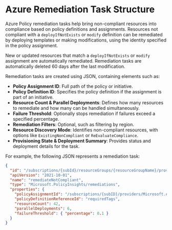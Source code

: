 # Azure Remediation Task Structure

Azure Policy remediation tasks help bring non-compliant resources into compliance based on policy definitions and assignments. Resources not compliant with a `deployIfNotExists` or `modify` definition can be remediated by deploying templates or making modifications, using the identity specified in the policy assignment.

New or updated resources that match a `deployIfNotExists` or `modify` assignment are automatically remediated. Remediation tasks are automatically deleted 60 days after the last modification.

Remediation tasks are created using JSON, containing elements such as:

* **Policy Assignment ID**: Full path of the policy or initiative.
* **Policy Definition ID**: Specifies the policy definition if the assignment is part of an initiative.
* **Resource Count & Parallel Deployments**: Defines how many resources to remediate and how many can be handled simultaneously.
* **Failure Threshold**: Optionally stops remediation if failures exceed a specified percentage.
* **Remediation Filters**: Optional, such as filtering by region.
* **Resource Discovery Mode**: Identifies non-compliant resources, with options like `ExistingNonCompliant` or `ReEvaluateCompliance`.
* **Provisioning State & Deployment Summary**: Provides status and deployment details for the task.

For example, the following JSON represents a remediation task:

```json
{
  "id": "/subscriptions/{subId}/resourceGroups/{resourceGroupName}/providers/Microsoft.PolicyInsights/remediations/remediateNotCompliant",
  "apiVersion": "2021-10-01",
  "name": "remediateNotCompliant",
  "type": "Microsoft.PolicyInsights/remediations",
  "properties": {
    "policyAssignmentId": "/subscriptions/{subID}/providers/Microsoft.Authorization/policyAssignments/resourceShouldBeCompliantInit",
    "policyDefinitionReferenceId": "requiredTags",
    "resourceCount": 42,
    "parallelDeployments": 6,
    "failureThreshold": { "percentage": 0.1 }
  }
}
```
